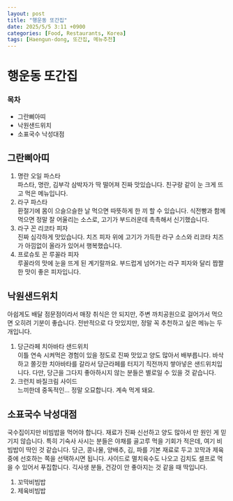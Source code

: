 ```yaml
---
layout: post
title: "행운동 또간집"
date: 2025/5/5 3:11 +0900
categories: [Food, Restaurants, Korea]
tags: [Haengun-dong, 또간집, 메뉴추천]
---
```


# 행운동 또간집  
### 목차
 * 그란삐아띠
 * 낙원샌드위치
 * 소표국수 낙성대점

## 그란삐아띠
1. 명란 오일 파스타  
파스타, 명란, 김부각 삼박자가 딱 떨어져 진짜 맛있습니다. 친구랑 같이 눈 크게 뜨고 먹은 메뉴입니다. 
2. 라구 파스타  
환절기에 몸이 으슬으슬한 날 먹으면 따뜻하게 한 끼 할 수 있습니다. 식전빵과 함께 먹으면 정말 잘 어울리는 소스로, 고기가 부드러운데 촉촉해서 신기했습니다.
3. 라구 꼰 리코타 피자  
진짜 심각하게 맛있습니다. 치즈 피자 위에 고기가 가득한 라구 소스와 리코타 치즈가 아낌없이 올라가 있어서 행복했습니다.
4. 프로슈토 꼰 루꼴라 피자  
루꼴라의 맛에 눈을 뜨게 된 계기랄까요. 부드럽게 넘어가는 라구 피자와 달리 짭짤한 맛이 좋은 피자입니다.
## 낙원샌드위치
아쉽게도 배달 점문점이라서 매장 취식은 안 되지만, 주변 까치공원으로 걸어가서 먹으면 오히려 기분이 좋습니다. 전반적으로 다 맛있지만, 정말 꼭 추천하고 싶은 메뉴는 두 개입니다.
1. 당근라페 치아바타 샌드위치  
이틀 연속 시켜먹은 경험이 있을 정도로 진짜 맛있고 양도 많아서 배부릅니다. 바삭하고 쫄깃한 치아바타를 갈라서 당근라페를 터지기 직전까지 쌓아넣은 샌드위치입니다. 다만, 당근을 그다지 좋아하시지 않는 분들은 별로일 수 있을 것 같습니다.
2. 크런치 바질크림 사이드  
느끼한데 중독적인... 정말 오묘합니다. 계속 먹게 돼요.
## 소표국수 낙성대점
국수집이지만 비빔밥을 먹어야 합니다. 재료가 진짜 신선하고 양도 많아서 만 원인 게 믿기지 않습니다. 특히 기숙사 사시는 분들은 야채를 골고루 먹을 기회가 적은데, 여기 비빔밥이 딱인 것 같습니다.
당근, 콩나물, 양배추, 김, 파를 기본 재료로 두고 꼬막과 제육 중에 선호하는 쪽을 선택하시면 됩니다. 사이드로 멸치육수도 나오고 김치도 셀프로 먹을 수 있어서 푸집합니다. 긱사생 분들, 건강이 안 좋아지는 것 같을 때 딱입니다.
1. 꼬막비빔밥
2. 제육비빔밥
